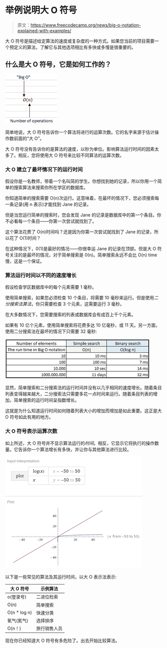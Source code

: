 # 举例说明大 O 符号

> 原文：<https://www.freecodecamp.org/news/big-o-notation-explained-with-examples/>

大 O 符号是描述给定算法的速度或复杂度的一种方式。如果您当前的项目需要一个预定义的算法，了解它与其他选项相比有多快或多慢是很重要的。

## 什么是大 O 符号，它是如何工作的？

![31781171-74c6b48a-b500-11e7-9626-f715b37b10f0](img/81cd2867ae62663bc6423b5584467734.png)

简单地说，大 O 符号告诉你一个算法将进行的运算次数。它的名字来源于估计操作数前面的“大 O”。

大 O 符号没有告诉你的是算法的速度，以秒为单位。影响算法运行时间的因素太多了。相反，您将使用大 O 符号来比较不同算法的运算次数。

### 大 O 建立了最坏情况下的运行时间

假设你是一名教师，带着一个名叫简的学生。你想找到她的记录，所以你用一个简单的搜索算法来搜索你所在学区的数据库。

你知道简单的搜索需要 O(n)次运行。这意味着，在最坏的情况下，您必须搜索每一条记录(用 n 表示)才能找到 Jane 的记录。

但是当您运行简单的搜索时，您会发现 Jane 的记录是数据库中的第一个条目。你不必看每一个条目——你第一次尝试就找到了。

这个算法花费了 O(n)时间吗？还是因为你第一次尝试就找到了 Jane 的记录，所以花了 O(1)时间？

在这种情况下，0(1)是最好的情况——你很幸运 Jane 的记录在顶部。但是大 O 符号关注的是最坏的情况，对于简单搜索是 0(n)。简单搜索永远不会比 O(n) time 慢，这是一个保证。

### 算法运行时间以不同的速度增长

假设检查学区数据库中的每个元素需要 1 毫秒。

使用简单搜索，如果您必须检查 10 个条目，将需要 10 毫秒来运行。但是使用*二分搜索法算法*，你只需要检查 3 个元素，这需要运行 3 毫秒。

在大多数情况下，您需要搜索的列表或数据库会有成百上千个元素。

如果有 10 亿个元素，使用简单搜索将花费多达 10 亿毫秒，或 11 天。另一方面，使用二分搜索法在最坏的情况下只需要 32 毫秒:

![31781165-723a053c-b500-11e7-937c-7b33db281efe](img/556a2a5524f6faccac3f699be5f5dc61.png)

显然，简单搜索和二分搜索法的运行时间并没有以几乎相同的速度增长。随着条目列表变得越来越大，二分搜索法只需要多花一点时间来运行。随着条目列表的增加，简单搜索的运行时间呈指数增长。

这就是为什么知道运行时间如何随着列表大小的增加而增加是如此重要。这正是大 O 符号如此有用的地方。

### 大 O 符号表示运算次数

如上所述，大 O 符号并不显示算法运行的*时间*。相反，它显示它将执行的操作数量。它告诉你一个算法增长有多快，并让你与其他算法进行比较。

![31781175-768c208e-b500-11e7-9718-e632d1391e2d](img/d988f14fab465a999555302e0eb98f46.png)

以下是一些常见的算法及其运行时间，以大 O 表示法表示:

| 大 O 符号 | 示例算法 |
| --- | --- |
| o(登录号) | 二进位检索 |
| O(n) | 简单搜索 |
| O(n * log n) | 快速分类 |
| 氧气(氮气) | 选择排序 |
| O(n！) | 旅行销售人员 |

现在你已经知道大 O 符号有多危险了。出去开始比较算法。